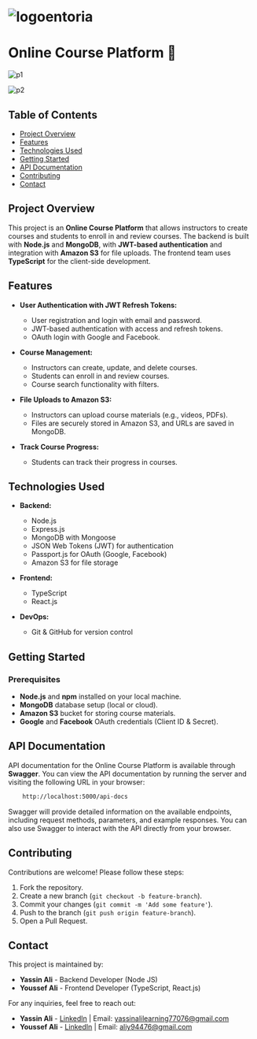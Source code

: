 
# <div style="display: flex;"><img src="https://github.com/user-attachments/assets/27508675-a803-4e56-ba23-45a784429362" alt="logo"><span>entoria</span></div>



# Online Course Platform 🏫
![p1](https://github.com/user-attachments/assets/ca049c85-4cdf-43f3-8cc2-f17748602b0a)

![p2](https://github.com/user-attachments/assets/ac7cdc0c-a287-45dd-be6c-b5b37a3265b4)


## Table of Contents

- [Project Overview](#project-overview)
- [Features](#features)
- [Technologies Used](#technologies-used)
- [Getting Started](#getting-started)
- [API Documentation](#api-documentation)
- [Contributing](#contributing)
- [Contact](#contact)
<!-- - [Project Structure](#project-structure) -->
<!-- - [Environment Variables](#environment-variables) -->

## Project Overview

This project is an **Online Course Platform** that allows instructors to create courses and students to enroll in and review courses. The backend is built with **Node.js** and **MongoDB**, with **JWT-based authentication** and integration with **Amazon S3** for file uploads. The frontend team uses **TypeScript** for the client-side development.

## Features

- **User Authentication with JWT Refresh Tokens:**
  - User registration and login with email and password.
  - JWT-based authentication with access and refresh tokens.
  - OAuth login with Google and Facebook.

- **Course Management:**
  - Instructors can create, update, and delete courses.
  - Students can enroll in and review courses.
  - Course search functionality with filters.

- **File Uploads to Amazon S3:**
  - Instructors can upload course materials (e.g., videos, PDFs).
  - Files are securely stored in Amazon S3, and URLs are saved in MongoDB.

- **Track Course Progress:**
  - Students can track their progress in courses.

## Technologies Used

- **Backend:**
  - Node.js
  - Express.js
  - MongoDB with Mongoose
  - JSON Web Tokens (JWT) for authentication
  - Passport.js for OAuth (Google, Facebook)
  - Amazon S3 for file storage

- **Frontend:**
  - TypeScript
  - React.js

- **DevOps:**
  - Git & GitHub for version control

<!-- ## Project Structure -->

## Getting Started

### Prerequisites

- **Node.js** and **npm** installed on your local machine.
- **MongoDB** database setup (local or cloud).
- **Amazon S3** bucket for storing course materials.
- **Google** and **Facebook** OAuth credentials (Client ID & Secret).

## API Documentation

API documentation for the Online Course Platform is available through **Swagger**. You can view the API documentation by running the server and visiting the following URL in your browser:

```bash
    http://localhost:5000/api-docs
```

Swagger will provide detailed information on the available endpoints, including request methods, parameters, and example responses. You can also use Swagger to interact with the API directly from your browser.

## Contributing

Contributions are welcome! Please follow these steps:

1. Fork the repository.
2. Create a new branch (`git checkout -b feature-branch`).
3. Commit your changes (`git commit -m 'Add some feature'`).
4. Push to the branch (`git push origin feature-branch`).
5. Open a Pull Request.

## Contact

This project is maintained by:

- **Yassin Ali** - Backend Developer (Node JS)
- **Youssef Ali** - Frontend Developer (TypeScript, React.js)

For any inquiries, feel free to reach out:

- **Yassin Ali** - [LinkedIn](https://www.linkedin.com/in/yassin-ali-10497a252/) | Email: yassinalilearning77076@gmail.com
- **Youssef Ali** - [LinkedIn](https://www.linkedin.com/in/youssef-ali-840227217/) | Email: aliy94476@gmail.com
